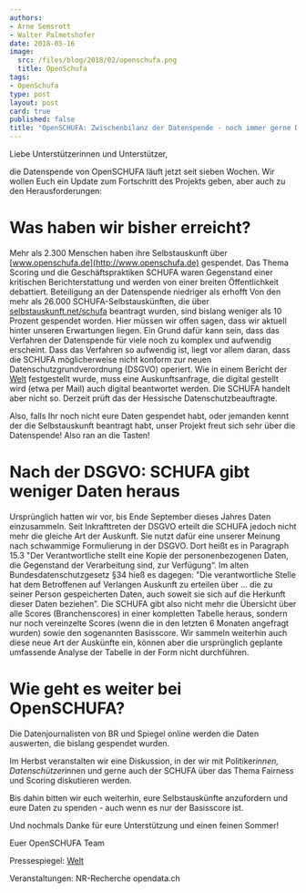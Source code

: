 ```yaml
---
authors: 
- Arne Semsrott
- Walter Palmetshofer
date: 2018-05-16
image:
  src: /files/blog/2018/02/openschufa.png
  title: OpenSchufa
tags:
- OpenSchufa
type: post
layout: post
card: true
published: false
title: "OpenSCHUFA: Zwischenbilanz der Datenspende - noch immer gerne Daten spenden!" 
---
```

Liebe Unterstützerinnen und Unterstützer,

die Datenspende von OpenSCHUFA läuft jetzt seit sieben Wochen. Wir wollen Euch ein Update zum Fortschritt des Projekts geben, aber auch zu den Herausforderungen:

# Was haben wir bisher erreicht?
Mehr als 2.300 Menschen haben ihre Selbstauskunft über [www.openschufa.de](http://www.openschufa.de) gespendet. Das Thema Scoring und die Geschäftspraktiken SCHUFA waren Gegenstand einer kritischen Berichterstattung und werden von einer breiten Öffentlichkeit debattiert.
Beteiligung an der Datenspende niedriger als erhofft
Von den mehr als 26.000 SCHUFA-Selbstauskünften, die über [selbstauskunft.net/schufa](selbstauskunft.net/schufa) beantragt wurden, sind bislang weniger als 10 Prozent gespendet worden. Hier müssen wir  offen sagen, dass wir aktuell hinter unseren Erwartungen liegen. Ein Grund dafür kann sein, dass das Verfahren der Datenspende für viele noch zu komplex und aufwendig erscheint. Dass das Verfahren so aufwendig ist, liegt vor allem daran, dass die SCHUFA
möglicherweise nicht konform zur neuen Datenschutzgrundverordnung (DSGVO) operiert. Wie in einem Bericht der [Welt](https://www.welt.de/finanzen/article177303132/DSGVO-stellt-das-Abo-Modell-der-Schufa-infrage.html) festgestellt wurde, muss eine Auskunftsanfrage, die digital gestellt wird (etwa per Mail) auch digital beantwortet werden. Die SCHUFA handelt aber nicht so. Derzeit prüft das der Hessische Datenschutzbeauftragte.

Also, falls Ihr noch nicht eure Daten gespendet habt, oder jemanden kennt der die Selbstauskunft beantragt habt, unser Projekt freut sich sehr über die Datenspende!
Also ran an die Tasten!

# Nach der DSGVO: SCHUFA gibt weniger Daten heraus
Ursprünglich hatten wir vor, bis Ende September dieses Jahres Daten einzusammeln. Seit Inkrafttreten der DSGVO erteilt die SCHUFA jedoch nicht mehr die gleiche Art der Auskunft. Sie nutzt dafür eine unserer Meinung nach schwammige Formulierung in der DSGVO. Dort heißt es in Paragraph 15.3 "Der Verantwortliche stellt eine Kopie der personenbezogenen Daten, die Gegenstand der Verarbeitung sind, zur Verfügung“. Im alten Bundesdatenschutzgesetz §34 hieß es dagegen: "Die verantwortliche Stelle hat dem Betroffenen auf Verlangen Auskunft zu erteilen über … die zu seiner Person gespeicherten Daten, auch soweit sie sich auf die Herkunft dieser Daten beziehen”. Die SCHUFA gibt also nicht mehr die Übersicht über alle Scores (Branchenscores) in einer kompletten Tabelle heraus, sondern nur noch vereinzelte Scores (wenn die in den letzten 6 Monaten angefragt wurden) sowie den sogenannten Basisscore. Wir sammeln weiterhin auch diese neue Art der Auskünfte ein, können aber die ursprünglich geplante umfassende Analyse der Tabelle in der Form nicht durchführen.

# Wie geht es weiter bei OpenSCHUFA?
Die Datenjournalisten von BR und Spiegel online werden die Daten auswerten, die bislang gespendet wurden.

Im Herbst veranstalten wir eine Diskussion, in der wir mit Politiker*innen, Datenschützer*innen und gerne auch der SCHUFA über das Thema Fairness und Scoring diskutieren werden.

Bis dahin bitten wir euch weiterhin, eure Selbstauskünfte anzufordern und eure Daten zu spenden - auch wenn es nur der Basisscore ist. 

Und nochmals Danke für eure Unterstützung und einen feinen Sommer!

Euer OpenSCHUFA Team


Pressespiegel:
[Welt](https://www.welt.de/finanzen/article177303132/DSGVO-stellt-das-Abo-Modell-der-Schufa-infrage.html)

Veranstaltungen:
NR-Recherche
opendata.ch

